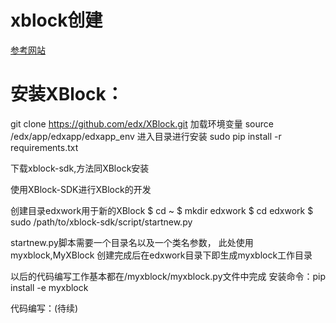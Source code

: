 xblock创建
========
[参考网站](http://xblock.readthedocs.org/en/latest/getting_started.html)




安装XBlock：
=======
git clone https://github.com/edx/XBlock.git
加载环境变量
source /edx/app/edxapp/edxapp_env
进入目录进行安装
sudo pip install -r requirements.txt

下载xblock-sdk,方法同XBlock安装

使用XBlock-SDK进行XBlock的开发

创建目录edxwork用于新的XBlock
$ cd ~
$ mkdir edxwork
$ cd edxwork
$ sudo /path/to/xblock-sdk/script/startnew.py

startnew.py脚本需要一个目录名以及一个类名参数，
此处使用myxblock,MyXBlock
创建完成后在edxwork目录下即生成myxblock工作目录

以后的代码编写工作基本都在/myxblock/myxblock.py文件中完成
安装命令：pip install -e myxblock

代码编写：(待续)
